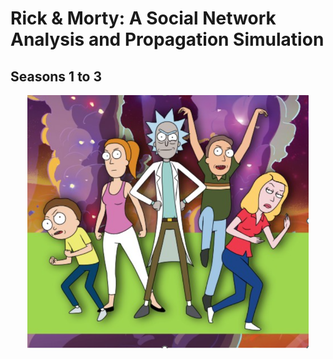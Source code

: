 # Rick &amp; Morty: A Social Network Analysis and Propagation Simulation
## Seasons 1 to 3

<p align="center">
  <img alt="Rick&MortyFamily" title="SmithFamily" src="R&MFamily.png" width="450">
</p>
